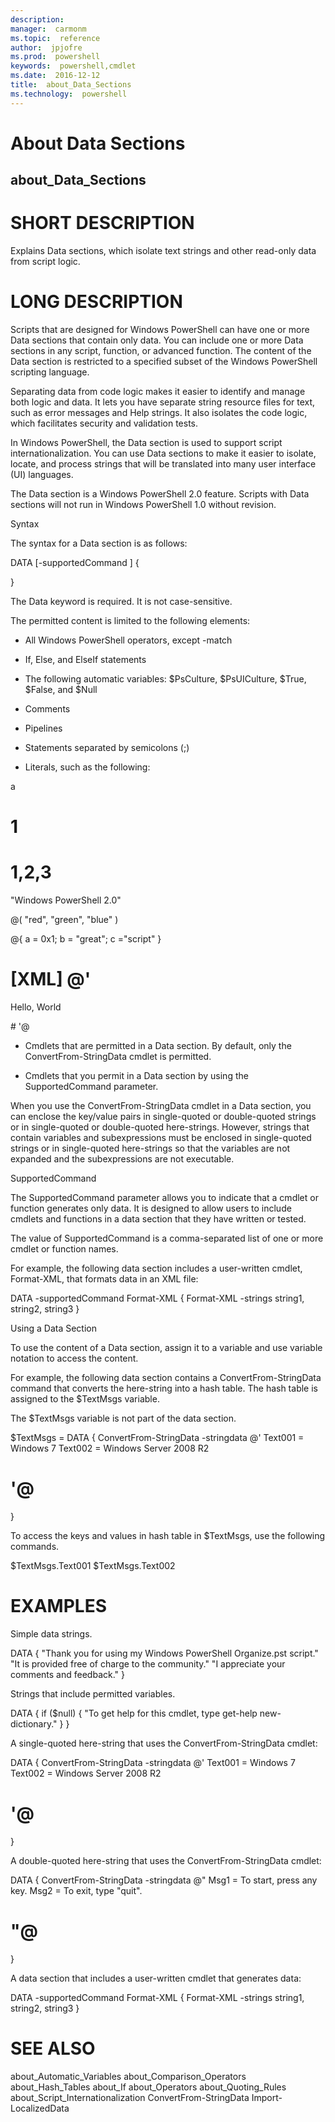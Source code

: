 ```yaml
---
description:  
manager:  carmonm
ms.topic:  reference
author:  jpjofre
ms.prod:  powershell
keywords:  powershell,cmdlet
ms.date:  2016-12-12
title:  about_Data_Sections
ms.technology:  powershell
---
```


# About Data Sections
## about_Data_Sections


# SHORT DESCRIPTION

Explains Data sections, which isolate text strings and other read-only
data from script logic.

# LONG DESCRIPTION

Scripts that are designed for Windows PowerShell can have one or more
Data sections that contain only data. You can include one or more Data
sections in any script, function, or advanced function. The content of
the Data section is restricted to a specified subset of the Windows
PowerShell scripting language.

Separating data from code logic makes it easier to identify and manage
both logic and data. It lets you have separate string resource files for
text, such as error messages and Help strings. It also isolates the code
logic, which facilitates security and validation tests.

In Windows PowerShell, the Data section is used to support script
internationalization. You can use Data sections to make it easier to
isolate, locate, and process strings that will be translated into many
user interface (UI) languages.

The Data section is a Windows PowerShell 2.0 feature. Scripts with Data
sections will not run in Windows PowerShell 1.0 without revision.

Syntax

The syntax for a Data section is as follows:

DATA [-supportedCommand <cmdlet-name>] {

<Permitted content>
}

The Data keyword is required. It is not case-sensitive.

The permitted content is limited to the following elements:

- All Windows PowerShell operators, except -match

- If, Else, and ElseIf statements

- The following automatic variables: $PsCulture,  $PsUICulture,  $True,
$False, and $Null

- Comments

- Pipelines

- Statements separated by semicolons (;)

- Literals, such as the following:

a

# 1


# 1,2,3


"Windows PowerShell 2.0"

@( "red", "green", "blue" )

@{ a = 0x1; b = "great"; c ="script" }

# [XML] @'

<p> Hello, World </p>
# '@


- Cmdlets that are permitted in a Data section. By default, only the
ConvertFrom-StringData cmdlet is permitted.

- Cmdlets that you permit in a Data section by using the
SupportedCommand parameter.

When you use the ConvertFrom-StringData cmdlet in a Data section, you can
enclose the key/value pairs in single-quoted or double-quoted strings or in
single-quoted or double-quoted here-strings. However, strings that contain
variables and subexpressions must be enclosed in single-quoted strings or
in single-quoted here-strings so that the variables are not expanded and the
subexpressions are not executable.

SupportedCommand

The SupportedCommand parameter allows you to indicate that a cmdlet or
function generates only data. It is designed to allow users to include
cmdlets and functions in a data section that they have written or tested.

The value of SupportedCommand is a comma-separated list of one or more
cmdlet or function names.

For example, the following data section includes a user-written cmdlet,
Format-XML, that formats data in an XML file:

DATA -supportedCommand Format-XML
{
Format-XML -strings string1, string2, string3
}

Using a Data Section

To use the content of a Data section, assign it to a variable and use
variable notation to access the content.

For example, the following data section contains a ConvertFrom-StringData
command that converts the here-string into a hash table. The hash table
is assigned to the $TextMsgs variable.

The $TextMsgs variable is not part of the data section.

$TextMsgs = DATA {
ConvertFrom-StringData -stringdata @'
Text001 = Windows 7
Text002 = Windows Server 2008 R2
# '@

}

To access the keys and values in hash table in $TextMsgs, use the
following commands.

$TextMsgs.Text001
$TextMsgs.Text002

# EXAMPLES


Simple data strings.

DATA {
"Thank you for using my Windows PowerShell Organize.pst script."
"It is provided free of charge to the community."
"I appreciate your comments and feedback."
}

Strings that include permitted variables.

DATA {
if ($null) {
"To get help for this cmdlet, type get-help new-dictionary."
}
}

A single-quoted here-string that uses the ConvertFrom-StringData cmdlet:

DATA {
ConvertFrom-StringData -stringdata @'
Text001 = Windows 7
Text002 = Windows Server 2008 R2
# '@

}

A double-quoted here-string that uses the ConvertFrom-StringData cmdlet:

DATA  {
ConvertFrom-StringData -stringdata @"
Msg1 = To start, press any key.
Msg2 = To exit, type "quit".
# "@

}

A data section that includes a user-written cmdlet that generates data:

DATA -supportedCommand Format-XML {
Format-XML -strings string1, string2, string3
}

# SEE ALSO

about_Automatic_Variables
about_Comparison_Operators
about_Hash_Tables
about_If
about_Operators
about_Quoting_Rules
about_Script_Internationalization
ConvertFrom-StringData
Import-LocalizedData


